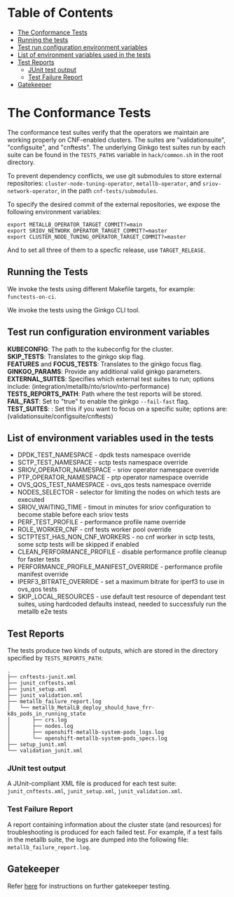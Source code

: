 Table of Contents
=================

* [The Conformance Tests ](#the-conformance-tests)
* [Running the tests](#running-the-tests)
* [Test run configuration environment variables](#test-run-configuration-environment-variables)
* [List of environment variables used in the tests](#list-of-environment-variables-used-in-the-tests)
* [Test Reports](#test-reports)
  * [JUnit test output](#junit-test-output)
  * [Test Failure Report](#test-failure-report)
* [Gatekeeper](#gatekeeper)

    
# The Conformance Tests 

The conformance test suites verify that the operators we maintain are working properly on CNF-enabled clusters. The suites are "validationsuite", "configsuite", and "cnftests". The underlying Ginkgo test suites run by each suite can be found in the `TESTS_PATHS` variable in `hack/common.sh` in the root directory.  

To prevent dependency conflicts, we use git submodules to store external repositories: `cluster-node-tuning-operator`, `metallb-operator`, and `sriov-network-operator`, in the path `cnf-tests/submodules`.


To specify the desired commit of the external repositories, we expose the following environment variables:

```
export METALLB_OPERATOR_TARGET_COMMIT?=main
export SRIOV_NETWORK_OPERATOR_TARGET_COMMIT?=master
export CLUSTER_NODE_TUNING_OPERATOR_TARGET_COMMIT?=master
```

And to set all three of them to a specfic release, use `TARGET_RELEASE`.

## Running the Tests

We invoke the tests using different Makefile targets, for example: `functests-on-ci`.

We invoke the tests using the Ginkgo CLI tool.

## Test run configuration environment variables

**KUBECONFIG**: The path to the kubeconfig for the cluster.  
**SKIP_TESTS**: Translates to the ginkgo skip flag.  
**FEATURES** and **FOCUS_TESTS**: Translates to the ginkgo focus flag.  
**GINKGO_PARAMS**: Provide any additional valid ginkgo parameters.  
**EXTERNAL_SUITES**: Specifies which external test suites to run; options include: (integration/metallb/nto/sriov/nto-performance)  
**TESTS_REPORTS_PATH**: Path where the test reports will be stored.  
**FAIL_FAST**: Set to "true" to enable the ginkgo `--fail-fast` flag.  
**TEST_SUITES**: : Set this if you want to focus on a specific suite; options are: (validationsuite/configsuite/cnftests)  

## List of environment variables used in the tests

- DPDK_TEST_NAMESPACE - dpdk tests namespace override
- SCTP_TEST_NAMESPACE - sctp tests namespace override
- SRIOV_OPERATOR_NAMESPACE - sriov operator namespace override
- PTP_OPERATOR_NAMESPACE - ptp operator namespace override
- OVS_QOS_TEST_NAMESPACE - ovs_qos tests namespace override
- NODES_SELECTOR - selector for limiting the nodes on which tests are executed
- SRIOV_WAITING_TIME - timout in minutes for sriov configuration to become stable before each sriov tests
- PERF_TEST_PROFILE - performance profile name override
- ROLE_WORKER_CNF - cnf tests worker pool override
- SCTPTEST_HAS_NON_CNF_WORKERS - no cnf worker in sctp tests, some sctp tests will be skipped if enabled
- CLEAN_PERFORMANCE_PROFILE - disable performance profile cleanup for faster tests
- PERFORMANCE_PROFILE_MANIFEST_OVERRIDE - performance profile manifest override
- IPERF3_BITRATE_OVERRIDE - set a maximum bitrate for iperf3 to use in ovs_qos tests
- SKIP_LOCAL_RESOURCES - use default test resource of dependant test suites, using hardcoded defaults instead, needed to successfuly run the metallb e2e tests

## Test Reports

The tests produce two kinds of outputs, which are stored in the directory specified by `TESTS_REPORTS_PATH`:

```
.
├── cnftests-junit.xml
├── junit_cnftests.xml
├── junit_setup.xml
├── junit_validation.xml
├── metallb_failure_report.log
│   └── metallb_MetalLB_deploy_should_have_frr-k8s_pods_in_running_state
│       ├── crs.log
│       ├── nodes.log
│       ├── openshift-metallb-system-pods_logs.log
│       └── openshift-metallb-system-pods_specs.log
├── setup_junit.xml
└── validation_junit.xml
```

### JUnit test output

A JUnit-compliant XML file is produced for each test suite: `junit_cnftests.xml`, `junit_setup.xml`, `junit_validation.xml`.

### Test Failure Report

A report containing information about the cluster state (and resources) for troubleshooting is produced for each failed test. For example, if a test fails in the metallb suite, the logs are dumped into the following file: `metallb_failure_report.log`.

## Gatekeeper

Refer [here](GATEKEEPER.md) for instructions on further gatekeeper testing.
